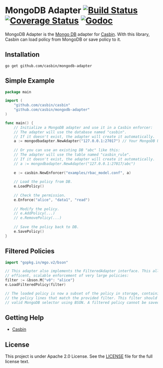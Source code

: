 MongoDB Adapter [![Build Status](https://travis-ci.org/casbin/mongodb-adapter.svg?branch=master)](https://travis-ci.org/casbin/mongodb-adapter) [![Coverage Status](https://coveralls.io/repos/github/casbin/mongodb-adapter/badge.svg?branch=master)](https://coveralls.io/github/casbin/mongodb-adapter?branch=master) [![Godoc](https://godoc.org/github.com/casbin/mongodb-adapter?status.svg)](https://godoc.org/github.com/casbin/mongodb-adapter)
====

MongoDB Adapter is the [Mongo DB](https://www.mongodb.com) adapter for [Casbin](https://github.com/casbin/casbin). With this library, Casbin can load policy from MongoDB or save policy to it.

## Installation

    go get github.com/casbin/mongodb-adapter

## Simple Example

```go
package main

import (
	"github.com/casbin/casbin"
	"github.com/casbin/mongodb-adapter"
)

func main() {
	// Initialize a MongoDB adapter and use it in a Casbin enforcer:
	// The adapter will use the database named "casbin".
	// If it doesn't exist, the adapter will create it automatically.
	a := mongodbadapter.NewAdapter("127.0.0.1:27017") // Your MongoDB URL. 
	
	// Or you can use an existing DB "abc" like this:
	// The adapter will use the table named "casbin_rule".
	// If it doesn't exist, the adapter will create it automatically.
	// a := mongodbadapter.NewAdapter("127.0.0.1:27017/abc")
	
	e := casbin.NewEnforcer("examples/rbac_model.conf", a)
	
	// Load the policy from DB.
	e.LoadPolicy()
	
	// Check the permission.
	e.Enforce("alice", "data1", "read")
	
	// Modify the policy.
	// e.AddPolicy(...)
	// e.RemovePolicy(...)
	
	// Save the policy back to DB.
	e.SavePolicy()
}
```

## Filtered Policies

```go
import "gopkg.in/mgo.v2/bson"

// This adapter also implements the FilteredAdapter interface. This allows for
// efficent, scalable enforcement of very large policies:
filter := &bson.M{"v0": "alice"}
e.LoadFilteredPolicy(filter)

// The loaded policy is now a subset of the policy in storage, containing only
// the policy lines that match the provided filter. This filter should be a
// valid MongoDB selector using BSON. A filtered policy cannot be saved.
```

## Getting Help

- [Casbin](https://github.com/casbin/casbin)

## License

This project is under Apache 2.0 License. See the [LICENSE](LICENSE) file for the full license text.
